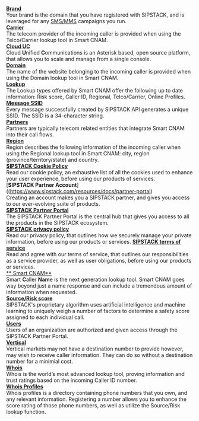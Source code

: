 [**Brand**](https://www.sipstack.com/resources/docs/partner-portal)  
Your brand is the domain that you have registered with SIPSTACK, and is leveraged for any [SMS/MMS]( https://www.sipstack.com/resources/knowledge-base/regulatory/what-is-A2P-10DLC) campaigns you run.   
[**Carrier**](https://www.sipstack.com/resources/docs/smart-cnam)  
The telecom provider of the incoming caller is provided when using the Telco/Carrier lookup tool in Smart CNAM.  
[**Cloud UC**]( https://www.sipstack.com/products/cloud-uc)  
Cloud **U**nified **C**ommunications is an Asterisk based, open source platform, that allows you to scale and manage from a single console.  
[**Domain**](https://www.sipstack.com/resources/docs/smart-cnam)  
The name of the website belonging to the incoming caller is provided when using the Domain lookup tool in Smart CNAM.   
[**Lookup**](https://www.sipstack.com/resources/docs/smart-cnam)  
The Lookup types offered by Smart CNAM offer the following up to date information: Risk score, Caller ID, Regional, Telco/Carrier, Online Profiles.     
[**Message SSID**](https://www.sipstack.com/resources/knowledge-base/text-messaging/what-is-a-message-ssid)   
Every message successfully created by SIPSTACK API generates a unique SSID. The SSID is a 34-character string.  
[**Partners**](https://www.sipstack.com/products/smart-cnam#faqs)  
Partners are typically telecom related entities that integrate Smart CNAM into their call flows.   
[**Region**](https://www.sipstack.com/resources/docs/smart-cnam)  
Region describes the following information of the incoming caller when using the Regional lookup tool in Smart CNAM: city, region (province/territory/state) and country.   
[**SIPSTACK Cookie Policy**](https://www.sipstack.com/legal/privacy)  
Read our cookie policy, an exhaustive list of all the cookies used to enhance your user experience, before using our products of services.   
[**SIPSTACK Partner Account**]((https://www.sipstack.com/resources/docs/partner-portal)   
Creating an account makes you a SIPSTACK partner, and gives you access to our ever-evolving suite of products.  
[**SIPSTACK Partner Portal**](https://www.sipstack.com/resources/docs/partner-portal)   
The SIPSTACK Partner Portal is the central hub that gives you access to all the products in the SIPSTACK ecosystem.   
[**SIPSTACK privacy policy**](https://www.sipstack.com/legal/privacy)   
Read our privacy policy, that outlines how we securely manage your private information, before using our products or services. 
[**SIPSTACK terms of service**](https://www.sipstack.com/legal/tos)  
Read and agree with our terms of service, that outlines our responsibilities as a service provider, as well as user obligations, before using our products or services.   
[** Smart CNAM**](https://www.sipstack.com/resources/docs/smart-cnam)  
Smart **C**aller **Nam**e is the next generation lookup tool. Smart CNAM goes way beyond just a name response and can include a tremendous amount of information when requested.  
[**Source/Risk score**](https://www.sipstack.com/resources/docs/smart-cnam)  
SIPSTACK's proprietary algorithm uses artificial intelligence and machine learning to uniquely weigh a number of factors to determine a safety score assigned to each individual call.  
[**Users**](https://www.sipstack.com/resources/docs/partner-portal)  
Users of an organization are authorized and given access through the SIPSTACK Partner Portal.  
[**Vertical**](https://www.sipstack.com/products/smart-cnam#faqs)  
Vertical markets may not have a destination number to provide however, may wish to receive caller information. They can do so without a destination number for a minimial cost.   
[**Whois**](https://whois.sipstack.com/)  
Whois is the world’s most advanced lookup tool, proving information and trust ratings based on the incoming Caller ID number.  
[**Whois Profiles**](https://www.sipstack.com/resources/docs/partner-portal)  
Whois profiles is a directory containing phone numbers that you own, and any relevant information. Registering a number allows you to enhance the score rating of those phone numbers, as well as utilize the Source/Risk lookup function.  

